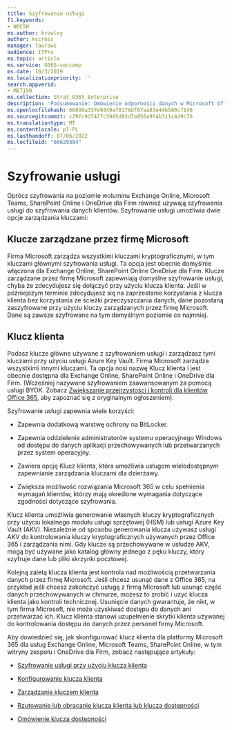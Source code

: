 ```yaml
---
title: Szyfrowanie usługi
f1.keywords:
- NOCSH
ms.author: krowley
author: kccross
manager: laurawi
audience: ITPro
ms.topic: article
ms.service: O365-seccomp
ms.date: 10/3/2019
ms.localizationpriority: ''
search.appverid:
- MET150
ms.collection: Strat_O365_Enterprise
description: 'Podsumowanie: Omówienie odporności danych w Microsoft Office 365.'
ms.openlocfilehash: 66899a337e9349a78178df67aa83e44b580c7148
ms.sourcegitcommit: c29fc9d7477c3985d02d7a956a9f4b311c4d9c76
ms.translationtype: MT
ms.contentlocale: pl-PL
ms.lasthandoff: 07/06/2022
ms.locfileid: "66629384"
---
```

# <a name="service-encryption"></a>Szyfrowanie usługi

Oprócz szyfrowania na poziomie woluminu Exchange Online, Microsoft Teams, SharePoint Online i OneDrive dla Firm również używają szyfrowania usługi do szyfrowania danych klientów. Szyfrowanie usługi umożliwia dwie opcje zarządzania kluczami:

## <a name="microsoft-managed-keys"></a>Klucze zarządzane przez firmę Microsoft
Firma Microsoft zarządza wszystkimi kluczami kryptograficznymi, w tym kluczami głównymi szyfrowania usługi. Ta opcja jest obecnie domyślnie włączona dla Exchange Online, SharePoint Online OneDrive dla Firm. Klucze zarządzane przez firmę Microsoft zapewniają domyślne szyfrowanie usługi, chyba że zdecydujesz się dołączyć przy użyciu klucza klienta. Jeśli w późniejszym terminie zdecydujesz się na zaprzestanie korzystania z klucza klienta bez korzystania ze ścieżki przeczyszczania danych, dane pozostaną zaszyfrowane przy użyciu kluczy zarządzanych przez firmę Microsoft. Dane są zawsze szyfrowane na tym domyślnym poziomie co najmniej. 

## <a name="customer-key"></a>Klucz klienta
Podasz klucze główne używane z szyfrowaniem usługi i zarządzasz tymi kluczami przy użyciu usługi Azure Key Vault. Firma Microsoft zarządza wszystkimi innymi kluczami. Ta opcja nosi nazwę Klucz klienta i jest obecnie dostępna dla Exchange Online, SharePoint Online i OneDrive dla Firm. (Wcześniej nazywane szyfrowaniem zaawansowanym za pomocą usługi BYOK. Zobacz [Zwiększanie przejrzystości i kontroli dla klientów Office 365](https://www.microsoft.com/en-us/microsoft-365/blog/2015/04/21/enhancing-transparency-and-control-for-office-365-customers/), aby zapoznać się z oryginalnym ogłoszeniem).

Szyfrowanie usługi zapewnia wiele korzyści:

- Zapewnia dodatkową warstwę ochrony na BitLocker.

- Zapewnia oddzielenie administratorów systemu operacyjnego Windows od dostępu do danych aplikacji przechowywanych lub przetwarzanych przez system operacyjny.

- Zawiera opcję Klucz klienta, która umożliwia usługom wielodostępnym zapewnianie zarządzania kluczami dla dzierżawy.

- Zwiększa możliwość rozwiązania Microsoft 365 w celu spełnienia wymagań klientów, którzy mają określone wymagania dotyczące zgodności dotyczące szyfrowania.

Klucz klienta umożliwia generowanie własnych kluczy kryptograficznych przy użyciu lokalnego modułu usługi sprzętowej (HSM) lub usługi Azure Key Vault (AKV). Niezależnie od sposobu generowania klucza używasz usługi AKV do kontrolowania kluczy kryptograficznych używanych przez Office 365 i zarządzania nimi. Gdy klucze są przechowywane w usłudze AKV, mogą być używane jako katalog główny jednego z pęku kluczy, który szyfruje dane lub pliki skrzynki pocztowej.

Kolejną zaletą klucza klienta jest kontrola nad możliwością przetwarzania danych przez firmę Microsoft. Jeśli chcesz usunąć dane z Office 365, na przykład jeśli chcesz zakończyć usługę z firmą Microsoft lub usunąć część danych przechowywanych w chmurze, możesz to zrobić i użyć klucza klienta jako kontroli technicznej. Usunięcie danych gwarantuje, że nikt, w tym firma Microsoft, nie może uzyskiwać dostępu do danych ani przetwarzać ich. Klucz klienta stanowi uzupełnienie skrytki klienta używanej do kontrolowania dostępu do danych przez personel firmy Microsoft.

Aby dowiedzieć się, jak skonfigurować klucz klienta dla platformy Microsoft 365 dla usług Exchange Online, Microsoft Teams, SharePoint Online, w tym witryny zespołu i OneDrive dla Firm, zobacz następujące artykuły:

- [Szyfrowanie usługi przy użyciu klucza klienta](customer-key-overview.md)

- [Konfigurowanie klucza klienta](customer-key-set-up.md)

- [Zarządzanie kluczem klienta](customer-key-manage.md)

- [Rzutowanie lub obracanie klucza klienta lub klucza dostępności](customer-key-availability-key-roll.md)

- [Omówienie klucza dostępności](customer-key-availability-key-understand.md)

